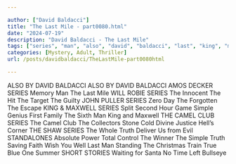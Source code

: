 ```yaml
---

author: ["David Baldacci"]
title: "The Last Mile - part0080.html"
date: "2024-07-19"
description: "David Baldacci - The Last Mile"
tags: ["series", "man", "also", "david", "baldacci", "last", "king", "maxwell", "simple", "camel", "club", "truth", "amos", "decker", "memory", "mile", "robie", "innocent", "hit", "target", "guilty", "john", "puller", "zero", "day"]
categories: [Mystery, Adult, Thriller]
url: /posts/davidbaldacci/TheLastMile-part0080html

---
```



ALSO BY DAVID BALDACCI
ALSO BY DAVID BALDACCI
AMOS DECKER SERIES
Memory Man
The Last Mile
WILL ROBIE SERIES
The Innocent
The Hit
The Target
The Guilty
JOHN PULLER SERIES
Zero Day
The Forgotten
The Escape
KING & MAXWELL SERIES
Split Second
Hour Game
Simple Genius
First Family
The Sixth Man
King and Maxwell
THE CAMEL CLUB SERIES
The Camel Club
The Collectors
Stone Cold
Divine Justice
Hell’s Corner
THE SHAW SERIES
The Whole Truth
Deliver Us from Evil
STANDALONES
Absolute Power
Total Control
The Winner
The Simple Truth
Saving Faith
Wish You Well
Last Man Standing
The Christmas Train
True Blue
One Summer
SHORT STORIES
Waiting for Santa
No Time Left
Bullseye
